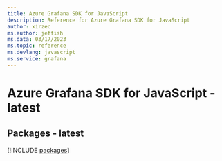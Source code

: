 ```yaml
---
title: Azure Grafana SDK for JavaScript
description: Reference for Azure Grafana SDK for JavaScript
author: xirzec
ms.author: jeffish
ms.data: 03/17/2023
ms.topic: reference
ms.devlang: javascript
ms.service: grafana
---
```

# Azure Grafana SDK for JavaScript - latest
## Packages - latest
[!INCLUDE [packages](grafana-index.md)]